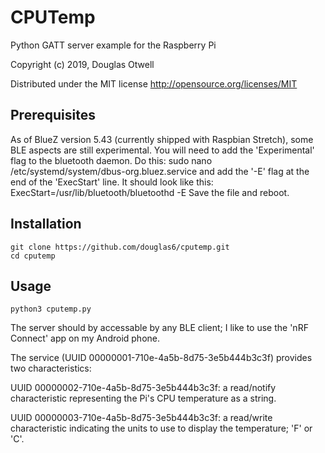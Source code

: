 CPUTemp
========== 
Python GATT server example for the Raspberry Pi
 
Copyright (c) 2019, Douglas Otwell

Distributed under the MIT license http://opensource.org/licenses/MIT 

Prerequisites
-------------
As of BlueZ version 5.43 (currently shipped with Raspbian Stretch),
some BLE aspects are still experimental. You will need to add the
'Experimental' flag to the bluetooth daemon. Do this:
    sudo nano /etc/systemd/system/dbus-org.bluez.service
and add the '-E' flag at the end of the 'ExecStart' line. It should
look like this:
    ExecStart=/usr/lib/bluetooth/bluetoothd -E
Save the file and reboot.

Installation 
------------
    git clone https://github.com/douglas6/cputemp.git
    cd cputemp

Usage 
----- 
    python3 cputemp.py

The server should by accessable by any BLE client; I like to use
the 'nRF Connect' app on my Android phone.

The service (UUID 00000001-710e-4a5b-8d75-3e5b444b3c3f) provides 
two characteristics:

UUID 00000002-710e-4a5b-8d75-3e5b444b3c3f: a read/notify
characteristic representing the Pi's CPU temperature as a string.

UUID 00000003-710e-4a5b-8d75-3e5b444b3c3f: a read/write
characteristic indicating the units to use to display the
temperature; 'F' or 'C'.

